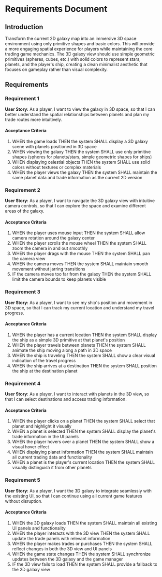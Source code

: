 # Requirements Document

## Introduction

Transform the current 2D galaxy map into an immersive 3D space environment using only primitive shapes and basic colors. This will provide a more engaging spatial experience for players while maintaining the core trading game mechanics. The 3D galaxy view should use simple geometric primitives (spheres, cubes, etc.) with solid colors to represent stars, planets, and the player's ship, creating a clean minimalist aesthetic that focuses on gameplay rather than visual complexity.

## Requirements

### Requirement 1

**User Story:** As a player, I want to view the galaxy in 3D space, so that I can better understand the spatial relationships between planets and plan my trade routes more intuitively.

#### Acceptance Criteria

1. WHEN the game loads THEN the system SHALL display a 3D galaxy scene with planets positioned in 3D space
2. WHEN viewing the galaxy THEN the system SHALL use only primitive shapes (spheres for planets/stars, simple geometric shapes for ships)
3. WHEN displaying celestial objects THEN the system SHALL use solid colors without textures or complex materials
4. WHEN the player views the galaxy THEN the system SHALL maintain the same planet data and trade information as the current 2D version

### Requirement 2

**User Story:** As a player, I want to navigate the 3D galaxy view with intuitive camera controls, so that I can explore the space and examine different areas of the galaxy.

#### Acceptance Criteria

1. WHEN the player uses mouse input THEN the system SHALL allow camera rotation around the galaxy center
2. WHEN the player scrolls the mouse wheel THEN the system SHALL zoom the camera in and out smoothly
3. WHEN the player drags with the mouse THEN the system SHALL pan the camera view
4. WHEN the camera moves THEN the system SHALL maintain smooth movement without jarring transitions
5. IF the camera moves too far from the galaxy THEN the system SHALL limit the camera bounds to keep planets visible

### Requirement 3

**User Story:** As a player, I want to see my ship's position and movement in 3D space, so that I can track my current location and understand my travel progress.

#### Acceptance Criteria

1. WHEN the player has a current location THEN the system SHALL display the ship as a simple 3D primitive at that planet's position
2. WHEN the player travels between planets THEN the system SHALL animate the ship moving along a path in 3D space
3. WHEN the ship is traveling THEN the system SHALL show a clear visual indication of the travel progress
4. WHEN the ship arrives at a destination THEN the system SHALL position the ship at the destination planet

### Requirement 4

**User Story:** As a player, I want to interact with planets in the 3D view, so that I can select destinations and access trading information.

#### Acceptance Criteria

1. WHEN the player clicks on a planet THEN the system SHALL select that planet and highlight it visually
2. WHEN a planet is selected THEN the system SHALL display the planet's trade information in the UI panels
3. WHEN the player hovers over a planet THEN the system SHALL show a visual hover effect
4. WHEN displaying planet information THEN the system SHALL maintain all current trading data and functionality
5. WHEN a planet is the player's current location THEN the system SHALL visually distinguish it from other planets

### Requirement 5

**User Story:** As a player, I want the 3D galaxy to integrate seamlessly with the existing UI, so that I can continue using all current game features without disruption.

#### Acceptance Criteria

1. WHEN the 3D galaxy loads THEN the system SHALL maintain all existing UI panels and functionality
2. WHEN the player interacts with the 3D view THEN the system SHALL update the trade panels with relevant information
3. WHEN the player makes trades or purchases THEN the system SHALL reflect changes in both the 3D view and UI panels
4. WHEN the game state changes THEN the system SHALL synchronize updates between the 3D galaxy and the game manager
5. IF the 3D view fails to load THEN the system SHALL provide a fallback to the 2D galaxy view